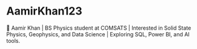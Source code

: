 # AamirKhan123
👋 Aamir Khan | BS Physics student at COMSATS | Interested in Solid State Physics, Geophysics, and Data Science | Exploring SQL, Power BI, and AI tools.

